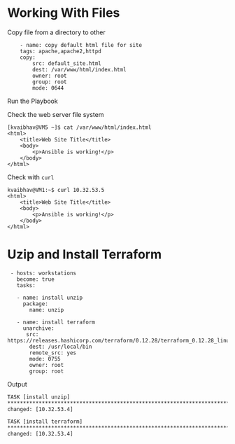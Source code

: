 # Working With Files

Copy file from a directory to other
```
    - name: copy default html file for site
    tags: apache,apache2,httpd
    copy: 
        src: default_site.html
        dest: /var/www/html/index.html
        owner: root
        group: root
        mode: 0644
```
Run the Playbook

Check the web server file system
```
[kvaibhav@VM5 ~]$ cat /var/www/html/index.html 
<html>
    <title>Web Site Title</title> 
    <body>
        <p>Ansible is working!</p>
    </body>
</html>
```
Check with `curl`
```
kvaibhav@VM1:~$ curl 10.32.53.5
<html>
    <title>Web Site Title</title> 
    <body>
        <p>Ansible is working!</p>
    </body>
</html>
```

# Uzip and Install Terraform

```
 - hosts: workstations
   become: true
   tasks:

   - name: install unzip
     package:
       name: unzip
 
   - name: install terraform
     unarchive:
      src: https://releases.hashicorp.com/terraform/0.12.28/terraform_0.12.28_linux_amd64.zip
       dest: /usr/local/bin
       remote_src: yes
       mode: 0755
       owner: root
       group: root
```
Output
```
TASK [install unzip] ****************************************************************************
changed: [10.32.53.4]

TASK [install terraform] ************************************************************************
changed: [10.32.53.4]
```